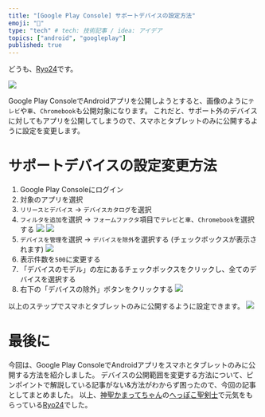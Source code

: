 ```yaml
---
title: "[Google Play Console] サポートデバイスの設定方法"
emoji: "📱"
type: "tech" # tech: 技術記事 / idea: アイデア
topics: ["android", "googleplay"]
published: true
---
```


どうも、[Ryo24](https://twitter.com/r0227n_)です。

![](https://storage.googleapis.com/zenn-user-upload/a8893faaa20d-20240113.png)

Google Play ConsoleでAndroidアプリを公開しようとすると、画像のように`テレビ`や`車`、`Chromebook`も公開対象になります。
これだと、サポート外のデバイスに対してもアプリを公開してしまうので、スマホとタブレットのみに公開するように設定を変更します。

# サポートデバイスの設定変更方法
1. Google Play Consoleにログイン
2. 対象のアプリを選択
3. `リリースとデバイス` -> `デバイスカタログ`を選択
4. `フィルタを追加`を選択 -> `フォームファクタ`項目で`テレビ`と`車`、`Chromebook`を選択する
![](https://storage.googleapis.com/zenn-user-upload/323a869311af-20240113.png)
![](https://storage.googleapis.com/zenn-user-upload/48159da7552e-20240113.png)
5. `デバイスを管理`を選択 -> `デバイスを除外`を選択する (チェックボックスが表示されます)
![](https://storage.googleapis.com/zenn-user-upload/75d910d0ec12-20240113.png)
6. 表示件数を`500`に変更する
7. 「デバイスのモデル」の左にあるチェックボックスをクリックし、全てのデバイスを選択する
8. 右下の「デバイスの除外」ボタンをクリックする
![](https://storage.googleapis.com/zenn-user-upload/6bbbb28750dc-20240113.png)

以上のステップでスマホとタブレットのみに公開するように設定できます。
![](https://storage.googleapis.com/zenn-user-upload/2ff85ca01e42-20240113.png)

# 最後に
今回は、Google Play ConsoleでAndroidアプリをスマホとタブレットのみに公開する方法を紹介しました。
デバイスの公開範囲を変更する方法について、ピンポイントで解説している記事がない&方法がわからず困ったので、今回の記事としてまとめました。
以上、[神聖かまってちゃん](https://shinseikamattechan.jp/)の[へっぽこ聖剣士](https://www.youtube.com/watch?v=1mcYxkP1p2A)で元気をもらっている[Ryo24](https://twitter.com/r0227n_)でした。

